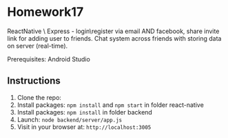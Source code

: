  # Homework17

ReactNative \ Express - login\register via email AND facebook, share invite link for adding user to friends. Chat system across friends with storing data on server (real-time).

Prerequisites:
Android Studio

## Instructions
1. Clone the repo: 
2. Install packages: `npm install` and `npm start` in folder react-native
3. Install packages: `npm install` in folder backend
4. Launch: `node backend/server/app.js`
5. Visit in your browser at: `http://localhost:3005`
